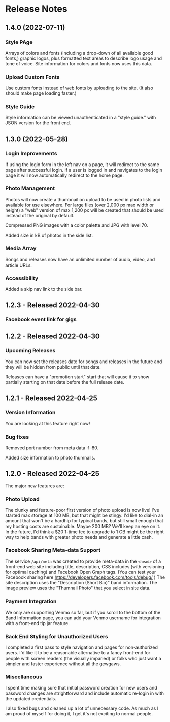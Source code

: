# Release Notes

## 1.4.0 (2022-07-11)

### Style PAge

Arrays of colors and fonts (including a drop-down of all available good fonts,) graphic logos, plus formatted text areas to describe logo usage and tone of voice. Site information for colors and fonts now uses this data.

### Upload Custom Fonts

Use custom fonts instead of web fonts by uploading to the site. (It also should make page loading faster.)

### Style Guide

Style information can be viewed unauthenticated in a "style guide." with JSON version for the front end.

## 1.3.0 (2022-05-28)

### Login Improvements

If using the login form in the left nav on a page, it will redirect to the same page after successful login. If a user is logged in and navigates to the login page it will now automatically redirect to the home page.

### Photo Management

Photos will now create a thumbnail on upload to be used in photo lists and available for use elsewhere. For large files (over 2,000 px max width or height) a "web" version of max 1,200 px will be created that should be used instead of the original by default.

Compressed PNG images with a color palette and JPG with level 70.

Added size in kB of photos in the side list.

### Media Array

Songs and releases now have an unlimited number of audio, video, and article URLs.

### Accessibility

Added a skip nav link to the side bar.

## 1.2.3 - Released 2022-04-30

### Facebook event link for gigs

## 1.2.2 - Released 2022-04-30

### Upcoming Releases

You can now set the releases date for songs and releases in the future and they will be hidden from public until that date.

Releases can have a "promotion start" start that will cause it to show partially starting on that date before the full release date.

## 1.2.1 - Released 2022-04-25

### Version Information

You are looking at this feature right now!

### Bug fixes

Removed port number from meta data if :80.

Added size information to photo thumnails.

## 1.2.0 - Released 2022-04-25

The major new features are:

### Photo Upload

The clunky and feature-poor first version of photo upload is now live! I've started max storage at 100 MB, but that might be stingy. I'd like to dial-in an amount that won't be a hardhip for typical bands, but still small enough that my hosting costs are sustainable. Maybe 200 MB? We'll keep an eye on it. In the future,  I'd think a $20 1-time fee to upgrade to 1 GB might be the right way to help bands with greater photo needs and generate a little cash.

### Facebook Sharing Meta-data Support

The service `/api/meta` was created to provide meta-data in the `<head>` of a front-end web site including title, description, CSS includes (with versioning for optimal caching) and Facebook Open Graph tags. (You can test your Facebook sharing here https://developers.facebook.com/tools/debug/ ) The site description uses the "Description (Short Bio)" band information. The image preview uses the "Thumnail Photo" that you select in site data.

### Payment Integration

We only are supporting Venmo so far, but if you scroll to the bottom of the Band Information page, you can add your Venmo username for integration with a front-end tip jar feature.

### Back End Styling for Unauthorized Users

I completed a first pass to style navigation and pages for non-authorized users. I'd like it to be a reasonable alternative to a fancy front-end for people with screen readers (the visually imparied) or folks who just want a simpler and faster experience without all the gewgaws.

### Miscellaneous

I spent time making sure that initial password creation for new users and password changes are strightforward and include automatic re-login in with the updated credentials.

I also fixed bugs and cleaned up a lot of unnecessary code. As much as I am proud of myself for doing it, I get it's not exciting to normal people.
